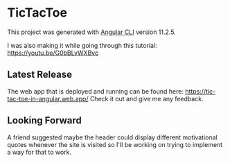 # TicTacToe

This project was generated with [Angular CLI](https://github.com/angular/angular-cli) version 11.2.5. 

I was also making it while going through this tutorial: https://youtu.be/G0bBLvWXBvc 

## Latest Release 

The web app that is deployed and running can be found here: https://tic-tac-toe-in-angular.web.app/ 
Check it out and give me any feedback. 

## Looking Forward

A friend suggested maybe the header could display different motivational quotes whenever the site is visited so I'll be working on trying to implement a way for that to work.
